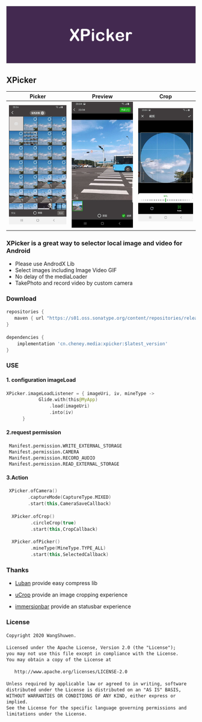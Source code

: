 ![Image](./art/guide.png)

## XPicker


|            Picker             |            Preview            |             Crop              |
| :---------------------------: | :---------------------------: | :---------------------------: |
| <img src="./art/demo1.jpeg"/> | <img src="./art/demo2.jpeg"/> | <img src="./art/demo3.jpeg"/> |

### XPicker is  a great way  to selector local image and video  for Android

- Please use AndrodX Lib 
- Select images including Image Video GIF 
- No delay of the mediaLoader
- TakePhoto and record video by custom camera 

### Download

```gradle
repositories {
   maven { url "https://s01.oss.sonatype.org/content/repositories/releases/" }
}

dependencies {
    implementation 'cn.cheney.media:xpicker:$latest_version'
}
```

### USE

#### 1. configuration imageLoad

```kotlin
XPicker.imageLoadListener = { imageUri, iv, mineType ->
            Glide.with(this@MyApp)
                .load(imageUri)
                .into(iv)
      }
```

#### 2.request permission

```text
 Manifest.permission.WRITE_EXTERNAL_STORAGE
 Manifest.permission.CAMERA
 Manifest.permission.RECORD_AUDIO
 Manifest.permission.READ_EXTERNAL_STORAGE
```

#### 3.Action

```kotlin
 XPicker.ofCamera()
        .captureMode(CaptureType.MIXED)
        .start(this,CameraSaveCallback)

  XPicker.ofCrop()
         .circleCrop(true)
         .start(this,CropCallback)

  XPicker.ofPicker()
         .mineType(MineType.TYPE_ALL)
         .start(this,SelectedCallback)

```

### Thanks

- [Luban](https://github.com/Curzibn/Luban) provide easy compress lib

- [uCrop](https://github.com/Yalantis/uCrop) provide an  image cropping experience

- [immersionbar](https://github.com/gyf-dev/ImmersionBar) provide an  statusbar experience

### License

    Copyright 2020 WangShuwen.
    
    Licensed under the Apache License, Version 2.0 (the "License");
    you may not use this file except in compliance with the License.
    You may obtain a copy of the License at
    
       http://www.apache.org/licenses/LICENSE-2.0
    
    Unless required by applicable law or agreed to in writing, software
    distributed under the License is distributed on an "AS IS" BASIS,
    WITHOUT WARRANTIES OR CONDITIONS OF ANY KIND, either express or implied.
    See the License for the specific language governing permissions and
    limitations under the License.